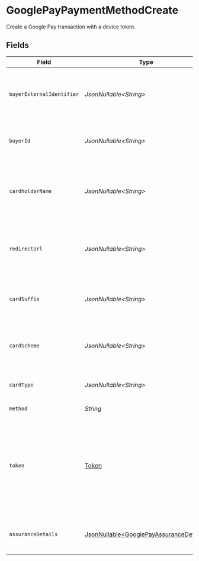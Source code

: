 # GooglePayPaymentMethodCreate

Create a Google Pay transaction with a device token.


## Fields

| Field                                                                                                            | Type                                                                                                             | Required                                                                                                         | Description                                                                                                      | Example                                                                                                          |
| ---------------------------------------------------------------------------------------------------------------- | ---------------------------------------------------------------------------------------------------------------- | ---------------------------------------------------------------------------------------------------------------- | ---------------------------------------------------------------------------------------------------------------- | ---------------------------------------------------------------------------------------------------------------- |
| `buyerExternalIdentifier`                                                                                        | *JsonNullable\<String>*                                                                                          | :heavy_minus_sign:                                                                                               | The external identifier of the buyer to create a payment for.                                                    | buyer-12345                                                                                                      |
| `buyerId`                                                                                                        | *JsonNullable\<String>*                                                                                          | :heavy_minus_sign:                                                                                               | The ID of the buyer to retrieve billing details for.                                                             | fe26475d-ec3e-4884-9553-f7356683f7f9                                                                             |
| `cardholderName`                                                                                                 | *JsonNullable\<String>*                                                                                          | :heavy_minus_sign:                                                                                               | The card holder name associated to the original card for the token.                                              | John Luhn                                                                                                        |
| `redirectUrl`                                                                                                    | *JsonNullable\<String>*                                                                                          | :heavy_minus_sign:                                                                                               | The URL to redirect a user back to after the complete 3DS in browser.                                            |                                                                                                                  |
| `cardSuffix`                                                                                                     | *JsonNullable\<String>*                                                                                          | :heavy_minus_sign:                                                                                               | The last 4 digits of the original card used to generate the token.                                               | 1234                                                                                                             |
| `cardScheme`                                                                                                     | *JsonNullable\<String>*                                                                                          | :heavy_minus_sign:                                                                                               | The original card scheme for which the token was generated.                                                      | visa                                                                                                             |
| `cardType`                                                                                                       | *JsonNullable\<String>*                                                                                          | :heavy_minus_sign:                                                                                               | The payment scheme of the card.                                                                                  | credit                                                                                                           |
| `method`                                                                                                         | *String*                                                                                                         | :heavy_check_mark:                                                                                               | Always `googlepay`                                                                                               | googlepay                                                                                                        |
| `token`                                                                                                          | [Token](../../models/components/Token.md)                                                                        | :heavy_check_mark:                                                                                               | The opaque token as received from the Google Pay JS library. This format may change between JS library versions. | {"signature":"MEUCIEg4a4A+pu+AUjgVjBpfz9msLqQOkT5kz7htz...                                                       |
| `assuranceDetails`                                                                                               | [JsonNullable\<GooglePayAssuranceDetails>](../../models/components/GooglePayAssuranceDetails.md)                 | :heavy_minus_sign:                                                                                               | The assurance details provided by Google Pay                                                                     |                                                                                                                  |